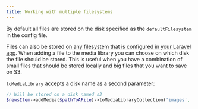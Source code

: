 ```yaml
---
title: Working with multiple filesystems
---
```


By default all files are stored on the disk specified as the `defaultFilesystem` in the config file.

Files can also be stored [on any filesystem that is configured in your Laravel app](http://laravel.com/docs/5.4/filesystem#configuration). When adding a file to the media library you can choose on which disk the file should be stored. This is useful when you have a combination of small files that should be stored locally and big files that you want to save on S3.

`toMediaLibrary` accepts a disk name as a second parameter:

```php
// Will be stored on a disk named s3
$newsItem->addMedia($pathToAFile)->toMediaLibraryCollection('images', 's3');
```
